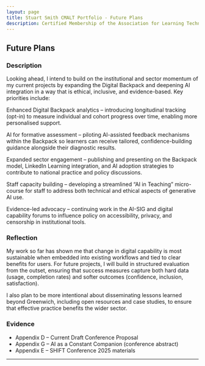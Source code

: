 ```yaml
---
layout: page
title: Stuart Smith CMALT Portfolio - Future Plans
description: Certified Membership of the Association for Learning Technology (CMALT) portfolio of Stuart Smith, MSc, BA (Hons).
---
```


## Future Plans

### Description

Looking ahead, I intend to build on the institutional and sector momentum of my current projects by expanding the Digital Backpack and deepening AI integration in a way that is ethical, inclusive, and evidence-based.
Key priorities include:

Enhanced Digital Backpack analytics – introducing longitudinal tracking (opt-in) to measure individual and cohort progress over time, enabling more personalised support.

AI for formative assessment – piloting AI-assisted feedback mechanisms within the Backpack so learners can receive tailored, confidence-building guidance alongside their diagnostic results.

Expanded sector engagement – publishing and presenting on the Backpack model, LinkedIn Learning integration, and AI adoption strategies to contribute to national practice and policy discussions.

Staff capacity building – developing a streamlined “AI in Teaching” micro-course for staff to address both technical and ethical aspects of generative AI use.

Evidence-led advocacy – continuing work in the AI-SIG and digital capability forums to influence policy on accessibility, privacy, and censorship in institutional tools.

### Reflection

My work so far has shown me that change in digital capability is most sustainable when embedded into existing workflows and tied to clear benefits for users. For future projects, I will build in structured evaluation from the outset, ensuring that success measures capture both hard data (usage, completion rates) and softer outcomes (confidence, inclusion, satisfaction).

I also plan to be more intentional about disseminating lessons learned beyond Greenwich, including open resources and case studies, to ensure that effective practice benefits the wider sector.

### Evidence

- Appendix D – Current Draft Conference Proposal
- Appendix G – AI as a Constant Companion (conference abstract)
- Appendix E – SHIFT Conference 2025 materials

---
